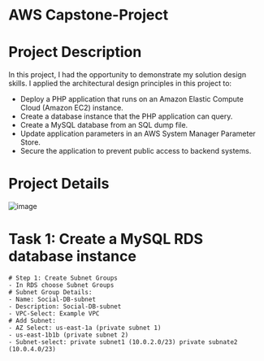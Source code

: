 # AWS Capstone-Project
# Project Description
In this project, I had the opportunity to demonstrate my solution design skills.
I applied the architectural design principles in this project to:
- Deploy a PHP application that runs on an Amazon Elastic Compute Cloud (Amazon EC2) instance.
- Create a database instance that the PHP application can query.
- Create a MySQL database from an SQL dump file.
- Update application parameters in an AWS System Manager Parameter Store.
- Secure the application to prevent public access to backend systems.
# Project Details
![image](https://github.com/moussa-sanou/Capstone-Project/assets/58495791/ed9283c3-3f60-45d1-807b-e38d249cd34c)
# Task 1: Create a MySQL RDS database instance
    # Step 1: Create Subnet Groups
    - In RDS choose Subnet Groups
    # Subnet Group Details:
    - Name: Social-DB-subnet
    - Description: Social-DB-subnet
    - VPC-Select: Example VPC
    # Add Subnet:
    - AZ Select: us-east-1a (private subnet 1)
    - us-east-1b1b (private subnet 2)
    - Subnet-select: private subnet1 (10.0.2.0/23) private subnate2 (10.0.4.0/23)



